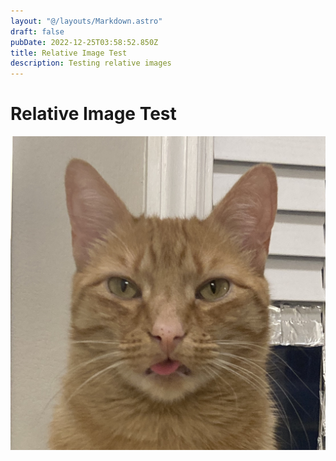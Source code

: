 ```yaml
---
layout: "@/layouts/Markdown.astro"
draft: false
pubDate: 2022-12-25T03:58:52.850Z
title: Relative Image Test
description: Testing relative images
---
```

# Relative Image Test

![My cat Levi](levi-cropped.jpg "boop")